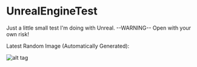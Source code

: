 # UnrealEngineTest
Just a little small test I'm doing with Unreal.
--WARNING-- Open with your own risk!


Latest Random Image (Automatically Generated):

![alt tag](https://raw.githubusercontent.com/scarabcoder/UnrealEngineTest/master/Saved/AutoScreenshot.png)
